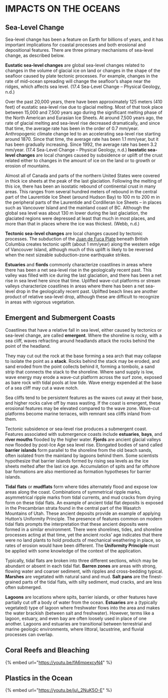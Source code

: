 # IMPACTS ON THE OCEANS

## Sea-Level Change

Sea-level change has been a feature on Earth for billions of years, and it has important implications for coastal processes and both erosional and depositional features. There are three primary mechanisms of sea-level change, as described below.

**Eustatic sea-level changes** are global sea-level changes related to changes in the volume of glacial ice on land or changes in the shape of the seafloor caused by plate tectonic processes. For example, changes in the rate of mid-ocean spreading will change the seafloor’s shape near the ridges, which affects sea level. \(17.4 Sea-Level Change – Physical Geology, n.d.\)

Over the past 20,000 years, there have been approximately 125 meters \(410 feet\) of eustatic sea-level rise due to glacial melting. Most of that took place between 15,000 and 7,500 years ago during the significant melting phase of the North American and Eurasian Ice Sheets. At around 7,500 years ago, the rate of glacial melting and sea-level rise decreased dramatically, and since that time, the average rate has been in the order of 0.7 mm/year. Anthropogenic climate change led to an accelerating sea-level rise starting around 1870. Since that time, the average rate has been 1.1 mm/year, but it has been gradually increasing. Since 1992, the average rate has been 3.2 mm/year. \(17.4 Sea-Level Change – Physical Geology, n.d.\) **Isostatic sea-level changes** are local changes caused by subsidence or uplift of the crust related either to changes in the amount of ice on the land or to growth or erosion of mountains.

Almost all of Canada and parts of the northern United States were covered in thick ice sheets at the peak of the last glaciation. Following the melting of this ice, there has been an isostatic rebound of continental crust in many areas. This ranges from several hundred meters of rebound in the central part of the Laurentide Ice Sheet \(around Hudson Bay\) to 100 m to 200 m in the peripheral parts of the Laurentide and Cordilleran Ice Sheets – in places such as Vancouver Island and the mainland coast of BC. Although the global sea level was about 130 m lower during the last glaciation, the glaciated regions were depressed at least that much in most places, and more than that in places where the ice was thickest. \(Webb, n.d.\)

**Tectonic sea-level changes** are local changes caused by tectonic processes. The subduction of the [Juan de Fuca Plate](https://www.google.com/maps/@46.8082207,-127.1693172,1209048m/data=!3m1!1e3) beneath British Columbia creates tectonic uplift \(about 1 mm/year\) along the western edge of Vancouver Island, although much of this uplift is likely to be reversed when the next sizeable subduction-zone earthquake strikes.

**Estuaries** and **fiords** commonly characterize coastlines in areas where there has been a net sea-level rise in the geologically recent past. This valley was filled with ice during the last glaciation, and there has been a net rise in sea level here since that time. Uplifted wave-cut platforms or stream valleys characterize coastlines in areas where there has been a net sea-level drop in the geologically recent past. Uplifted beach lines are another product of relative sea-level drop, although these are difficult to recognize in areas with vigorous vegetation.

## Emergent and Submergent Coasts

Coastlines that have a relative fall in sea level, either caused by tectonics or sea-level change, are called **emergent**. Where the shoreline is rocky, with a sea cliff, waves refracting around headlands attack the rocks behind the point of the headland.

They may cut out the rock at the base forming a sea arch that may collapse to isolate the point as a **stack**. Rocks behind the stack may be eroded, and sand eroded from the point collects behind it, forming a tombolo, a sand strip that connects the stack to the shoreline. Where sand supply is low, wave energy may erode a wave-cut platform across the surf zone, exposed as bare rock with tidal pools at low tide. Wave energy expended at the base of a sea cliff may cut a wave notch.

Sea cliffs tend to be persistent features as the waves cut away at their base, and higher rocks calve off by mass wasting. If the coast is emergent, these erosional features may be elevated compared to the wave zone. Wave-cut platforms become marine terraces, with remnant sea cliffs inland from them.

Tectonic subsidence or sea-level rise produces a submergent coast. Features associated with submergence coasts include **estuaries**, **bays**, and **river mouths** flooded by the higher water. **Fjords** are ancient glacial valleys now flooded by post-Ice Age sea level rise. Elongated bodies of sand called **barrier** **islands** form parallel to the shoreline from the old beach sands, often isolated from the mainland by lagoons behind them. Some scientists hypothesize that barrier islands formed by rising sea levels as the ice sheets melted after the last ice age. Accumulation of spits and far offshore bar formations are also mentioned as formation hypotheses for barrier islands.

**Tidal** **flats** or **mudflats** form where tides alternately flood and expose low areas along the coast. Combinations of symmetrical ripple marks, asymmetrical ripple marks from tidal currents, and mud cracks from drying form on these tidal flats. An example of ancient tidal flat deposits is exposed in the Precambrian strata found in the central part of the Wasatch Mountains of Utah. These ancient deposits provide an example of applying Hutton’s Uniformity Principle. The presence of features common on modern tidal flats prompts the interpretation that these ancient deposits were formed in a similar environment. There were shorelines, tides, and shoreline processes acting at that time, yet the ancient rocks’ age indicates that there were no land plants to hold products of mechanical weathering in place, so rates of erosion would have been different. The **Uniformity Principle** must be applied with some knowledge of the context of the application.

Typically, tidal flats are broken into three different sections, which may be abundant or absent in each tidal flat. **Barren zones** are areas with strong, flowing water and coarser sediment, with ripples and cross-bedding typical. **Marshes** are vegetated with natural sand and mud. **Salt pans** are the finest-grained parts of the tidal flats, with silty sediment, mud cracks, and are less often submerged.

**Lagoons** are locations where spits, barrier islands, or other features have partially cut off a body of water from the ocean. **Estuaries** are a \(typically vegetated\) type of lagoon where freshwater flows into the area and makes the water brackish \(between salt and freshwater\). However, terms like a lagoon, estuary, and even bay are often loosely used in place of one another. Lagoons and estuaries are transitional between terrestrial and marine geologic environments, where littoral, lacustrine, and fluvial processes can overlap.

## Coral Reefs and Bleaching

{% embed url="https://youtu.be/fA6mpexcyN4" %}

## Plastics in the Ocean

{% embed url="https://youtu.be/ju\_2NuK5O-E" %}



  


